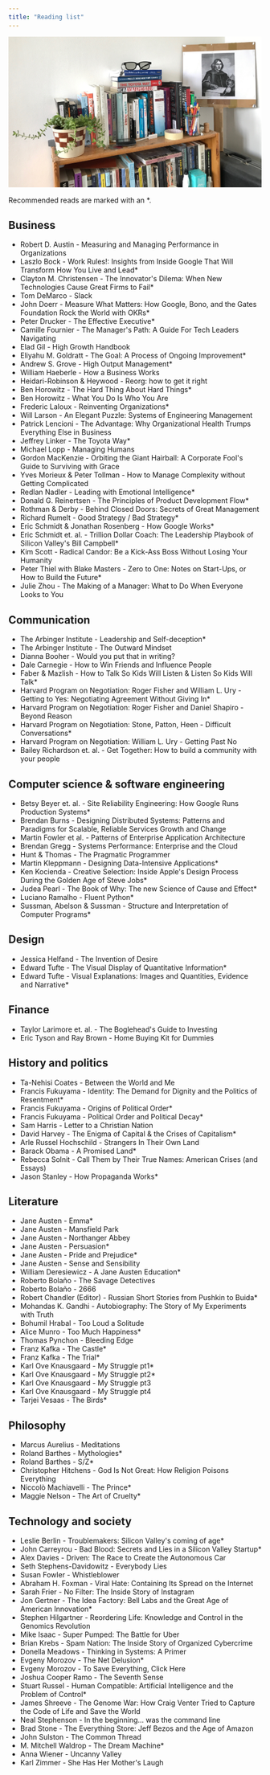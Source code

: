```yaml
---
title: "Reading list"
---
```


<div id="image-gallery">
  <img src="/assets/img/bookshelf.jpg">
</div>

Recommended reads are marked with an \*.

## Business
* Robert D. Austin - Measuring and Managing Performance in Organizations
* Laszlo Bock - Work Rules!: Insights from Inside Google That Will Transform
  How You Live and Lead\*
* Clayton M. Christensen - The Innovator's Dilema: When New Technologies Cause
  Great Firms to Fail\*
* Tom DeMarco - Slack
* John Doerr - Measure What Matters: How Google, Bono, and the Gates Foundation Rock the World with OKRs\*
* Peter Drucker - The Effective Executive\*
* Camille Fournier - The Manager's Path: A Guide For Tech Leaders Navigating
* Elad Gil - High Growth Handbook
* Eliyahu M. Goldratt - The Goal: A Process of Ongoing Improvement\*
* Andrew S. Grove - High Output Management\*
* William Haeberle - How a Business Works
* Heidari-Robinson & Heywood - Reorg: how to get it right
* Ben Horowitz - The Hard Thing About Hard Things\*
* Ben Horowitz - What You Do Is Who You Are
* Frederic Laloux - Reinventing Organizations\*
* Will Larson - An Elegant Puzzle: Systems of Engineering Management
* Patrick Lencioni - The Advantage: Why Organizational Health Trumps Everything Else in Business
* Jeffrey Linker - The Toyota Way\*
* Michael Lopp - Managing Humans
* Gordon MacKenzie - Orbiting the Giant Hairball: A Corporate Fool's Guide to Surviving with Grace
* Yves Morieux & Peter Tollman - How to Manage Complexity without Getting
  Complicated
* Redlan Nadler - Leading with Emotional Intelligence\*
* Donald G. Reinertsen - The Principles of Product Development Flow\*
* Rothman & Derby - Behind Closed Doors: Secrets of Great Management
* Richard Rumelt - Good Strategy / Bad Strategy\*
* Eric Schmidt & Jonathan Rosenberg - How Google Works\*
* Eric Schmidt et. al. - Trillion Dollar Coach: The Leadership Playbook of Silicon Valley's Bill Campbell\*
* Kim Scott - Radical Candor: Be a Kick-Ass Boss Without Losing Your Humanity
* Peter Thiel with Blake Masters - Zero to One: Notes on Start-Ups, or How to Build the Future\*
* Julie Zhou - The Making of a Manager: What to Do When Everyone Looks to You

## Communication
* The Arbinger Institute - Leadership and Self-deception\*
* The Arbinger Institute - The Outward Mindset
* Dianna Booher - Would you put that in writing?
* Dale Carnegie - How to Win Friends and Influence People
* Faber & Mazlish - How to Talk So Kids Will Listen & Listen So Kids Will Talk\*
* Harvard Program on Negotiation: Roger Fisher and William L. Ury - Getting to Yes: Negotiating Agreement Without Giving In\*
* Harvard Program on Negotiation: Roger Fisher and Daniel Shapiro - Beyond Reason
* Harvard Program on Negotiation: Stone, Patton, Heen - Difficult Conversations\*
* Harvard Program on Negotiation: William L. Ury - Getting Past No
* Bailey Richardson et. al. - Get Together: How to build a community with your people

## Computer science & software engineering
* Betsy Beyer et. al. - Site Reliability Engineering: How Google Runs Production Systems\*
* Brendan Burns - Designing Distributed Systems: Patterns and Paradigms for Scalable, Reliable Services
  Growth and Change
* Martin Fowler et al. - Patterns of Enterprise Application Architecture
* Brendan Gregg - Systems Performance: Enterprise and the Cloud
* Hunt & Thomas - The Pragmatic Programmer
* Martin Kleppmann - Designing Data-Intensive Applications\*
* Ken Kocienda - Creative Selection: Inside Apple's Design Process During the
  Golden Age of Steve Jobs\*
* Judea Pearl - The Book of Why: The new Science of Cause and Effect\*
* Luciano Ramalho - Fluent Python\*
* Sussman, Abelson & Sussman - Structure and Interpretation of Computer Programs\*

## Design
* Jessica Helfand - The Invention of Desire
* Edward Tufte - The Visual Display of Quantitative Information\*
* Edward Tufte - Visual Explanations: Images and Quantities, Evidence and Narrative\*

## Finance
* Taylor Larimore et. al. - The Boglehead's Guide to Investing
* Eric Tyson and Ray Brown - Home Buying Kit for Dummies

## History and politics
* Ta-Nehisi Coates - Between the World and Me
* Francis Fukuyama - Identity: The Demand for Dignity and the Politics of Resentment\*
* Francis Fukuyama - Origins of Political Order\*
* Francis Fukuyama - Political Order and Political Decay\*
* Sam Harris - Letter to a Christian Nation
* David Harvey - The Enigma of Capital & the Crises of Capitalism\*
* Arle Russel Hochschild - Strangers In Their Own Land
* Barack Obama - A Promised Land\*
* Rebecca Solnit - Call Them by Their True Names: American Crises (and Essays)
* Jason Stanley - How Propaganda Works\*

## Literature
* Jane Austen - Emma\*
* Jane Austen - Mansfield Park
* Jane Austen - Northanger Abbey
* Jane Austen - Persuasion\*
* Jane Austen - Pride and Prejudice\*
* Jane Austen - Sense and Sensibility
* William Deresiewicz - A Jane Austen Education\*
* Roberto Bolaño - The Savage Detectives
* Roberto Bolaño - 2666
* Robert Chandler (Editor) - Russian Short Stories from Pushkin to Buida\*
* Mohandas K. Gandhi - Autobiography: The Story of My Experiments with Truth
* Bohumil Hrabal - Too Loud a Solitude
* Alice Munro - Too Much Happiness\*
* Thomas Pynchon - Bleeding Edge
* Franz Kafka - The Castle\*
* Franz Kafka - The Trial\*
* Karl Ove Knausgaard - My Struggle pt1\*
* Karl Ove Knausgaard - My Struggle pt2\*
* Karl Ove Knausgaard - My Struggle pt3
* Karl Ove Knausgaard - My Struggle pt4
* Tarjei Vesaas - The Birds\*

## Philosophy
* Marcus Aurelius - Meditations
* Roland Barthes - Mythologies\*
* Roland Barthes - S/Z\*
* Christopher Hitchens - God Is Not Great: How Religion Poisons Everything
* Niccolò Machiavelli - The Prince\*
* Maggie Nelson - The Art of Cruelty\*

## Technology and society
* Leslie Berlin - Troublemakers: Silicon Valley's coming of age\*
* John Carreyrou - Bad Blood: Secrets and Lies in a Silicon Valley Startup\*
* Alex Davies - Driven: The Race to Create the Autonomous Car
* Seth Stephens-Davidowitz - Everybody Lies
* Susan Fowler - Whistleblower
* Abraham H. Foxman - Viral Hate: Containing Its Spread on the Internet
* Sarah Frier - No Filter: The Inside Story of Instagram
* Jon Gertner - The Idea Factory: Bell Labs and the Great Age of American
  Innovation\*
* Stephen Hilgartner - Reordering Life: Knowledge and Control in the Genomics Revolution
* Mike Isaac - Super Pumped: The Battle for Uber
* Brian Krebs - Spam Nation: The Inside Story of Organized Cybercrime
* Donella Meadows - Thinking in Systems: A Primer
* Evgeny Morozov - The Net Delusion\*
* Evgeny Morozov - To Save Everything, Click Here
* Joshua Cooper Ramo - The Seventh Sense
* Stuart Russel - Human Compatible: Artificial Intelligence and the Problem of
  Control\*
* James Shreeve - The Genome War: How Craig Venter Tried to Capture the Code
  of Life and Save the World
* Neal Stephenson - In the beginning... was the command line
* Brad Stone - The Everything Store: Jeff Bezos and the Age of Amazon
* John Sulston - The Common Thread
* M. Mitchell Waldrop - The Dream Machine\*
* Anna Wiener - Uncanny Valley
* Karl Zimmer - She Has Her Mother's Laugh

